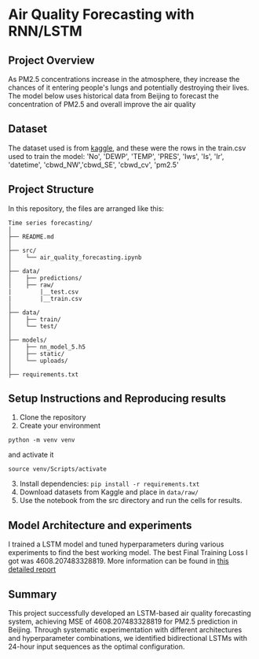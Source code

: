 # Air Quality Forecasting with RNN/LSTM

## Project Overview
As PM2.5 concentrations increase in the atmosphere, they increase the chances of it entering people's lungs and potentially destroying their lives. The model below uses historical data from Beijing to forecast the concentration of PM2.5 and overall improve the air quality

## Dataset
The dataset used is from [kaggle]('https://www.kaggle.com/competitions/assignment-1-time-series-forecasting-may-2025/data'), and these were the rows in the train.csv used to train the model:
'No', 'DEWP', 'TEMP', 'PRES', 'Iws', 'Is', 'Ir', 'datetime', 'cbwd_NW','cbwd_SE', 'cbwd_cv', 'pm2.5'

## Project Structure
In this repository, the files are arranged like this:

```
Time series forecasting/
│
├── README.md
│
├── src/
│    └── air_quality_forecasting.ipynb
│
├── data/
│    ├── predictions/
│    ├── raw/
|        |__test.csv
|        |__train.csv
│
├── data/
│    ├── train/
│    └── test/
│
├── models/
│    ├── nn_model_5.h5
│    ├── static/
│    └── uploads/
│
├── requirements.txt

```

## Setup Instructions and Reproducing results
1. Clone the repository
2. Create your environment
```
python -m venv venv
```
and activate it  
```
source venv/Scripts/activate
```
3. Install dependencies: `pip install -r requirements.txt`
4. Download datasets from Kaggle and place in `data/raw/`
5. Use the notebook from the src directory and run the cells for results.

## Model Architecture and experiments
I trained a LSTM model and tuned hyperparameters during various experiments to find the best working model. The best Final Training Loss I got was 4608.207483328819. More information can be found in [this detailed report]('https://docs.google.com/document/d/1HcIfFqssuAx5ypMrYpTI_AAwH1K1FJelqovvVCTHOEU/edit?tab=t.0')

## Summary
This project successfully developed an LSTM-based air quality forecasting system, achieving MSE of 4608.207483328819 for PM2.5 prediction in Beijing. Through systematic experimentation with different architectures and hyperparameter combinations, we identified bidirectional LSTMs with 24-hour input sequences as the optimal configuration.
